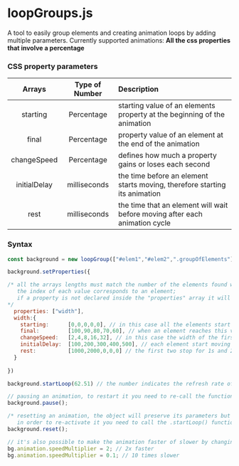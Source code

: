 # loopGroups.js

A tool to easily group elements and creating animation loops by adding multiple parameters.
Currently supported animations: **All the css properties that involve a percentage**


### CSS property parameters

| Arrays        |  Type of Number  |  Description                                                                  |
|:-------------:|:----------------:|:------------------------------------------------------------------------------|
| starting      |  Percentage      |  starting value of an elements property at the beginning of the animation     |
| final         |  Percentage      |  property value of an element at the end of the animation                     |
| changeSpeed   |  Percentage      |  defines how much a property gains or loses each second                       |
| initialDelay  |  milliseconds    |  the time before an element starts moving, therefore starting its animation   |
| rest          |  milliseconds    |  the time that an element will wait before moving after each animation cycle  | 

### Syntax

```javascript
const background = new loopGroup(["#elem1","#elem2",".groupOfElements"]);

background.setProperties({

/* all the arrays lengths must match the number of the elements found with their respective css queries.
   the index of each value corresponds to an element; 
   if a property is not declared inside the "properties" array it will be ignored
*/
  properties: ["width"],
  width:{
    starting:      [0,0,0,0,0], // in this case all the elements start with 0% width property
    final:         [100,90,80,70,60], // when an element reaches this value it will restart the animation loop
    changeSpeed:   [2,4,8,16,32], // in this case the width of the first element will gain 2% each second
    initialDelay:  [100,200,300,400,500], // each element start moving 100ms apart from each other
    rest:          [1000,2000,0,0,0] // the first two stop for 1s and 2s respectively after finishing one cycle of animation
  }
  
})

background.startLoop(62.51) // the number indicates the refresh rate of the animation

// pausing an animation, to restart it you need to re-call the function
background.pause();

/* resetting an animation, the object will preserve its parameters but 
   in order to re-activate it you need to call the .startLoop() function again */
background.reset();

// it's also possible to make the animation faster of slower by changing the speedMultiplier variable
bg.animation.speedMultiplier = 2; // 2x faster
bg.animation.speedMultiplier = 0.1; // 10 times slower
```
